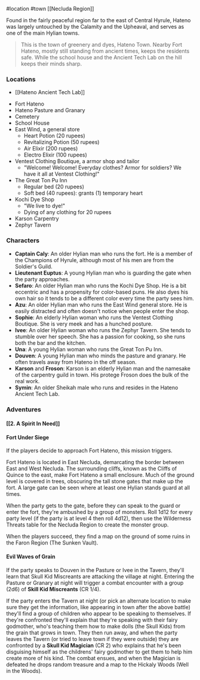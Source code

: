 #location #town [[Necluda Region]]

Found in the fairly peaceful region far to the east of Central Hyrule, Hateno was largely untouched by the Calamity and the Upheaval, and serves as one of the main Hylian towns.

>This is the town of greenery and dyes, Hateno Town. Nearby Fort Hateno, mostly still standing from ancient times, keeps the residents safe. While the school house and the Ancient Tech Lab on the hill keeps their minds sharp.

### Locations

* [[Hateno Ancient Tech Lab]]
- Fort Hateno
- Hateno Pasture and Granary
- Cemetery
- School House
- East Wind, a general store
	- Heart Potion (20 rupees)
	- Revitalizing Potion (50 rupees)
	- Air Elixir (200 rupees)
	- Electro Elixir (100 rupees)
- Ventest Clothing Boutique, a armor shop and tailor
	- "Welcome! Welcome! Everyday clothes? Armor for soldiers? We have it all at Ventest Clothing!"
- The Great Ton Pu Inn
	- Regular bed (20 rupees)
	- Soft bed (40 rupees): grants (1) temporary heart
- Kochi Dye Shop
	- "We live to dye!"
	- Dying of any clothing for 20 rupees
- Karson Carpentry
- Zephyr Tavern

### Characters

- **Captain Caly**: An older Hylian man who runs the fort. He is a member of the Champions of Hyrule, although most of his men are from the Soldier's Guild.
- **Lieutenant Euptus**: A young Hylian man who is guarding the gate when the party approaches.
- **Sefaro**: An older Hylian man who runs the Kochi Dye Shop. He is a bit eccentric and has a propensity for color-based puns. He also dyes his own hair so it tends to be a different color every time the party sees him.
- **Azu**: An older Hylian man who runs the East Wind general store. He is easily distracted and often doesn't notice when people enter the shop.
- **Sophie**: An elderly Hylian woman who runs the Ventest Clothing Boutique. She is very meek and has a hunched posture.
- **Ivee**: An older Hylian woman who runs the Zephyr Tavern. She tends to stumble over her speech. She has a passion for cooking, so she runs both the bar and the kitchen.
- **Una**: A young Hylian woman who runs the Great Ton Pu Inn.
- **Douven**: A young Hylian man who minds the pasture and granary. He often travels away from Hateno in the off season.
- **Karson** and **Froson**: Karson is an elderly Hylian man and the namesake of the carpentry guild in town. His protege Froson does the bulk of the real work.
- **Symin**: An older Sheikah male who runs and resides in the Hateno Ancient Tech Lab.

### Adventures

#### [[2. A Spirit In Need]]

#### Fort Under Siege

If the players decide to approach Fort Hateno, this mission triggers.

<div class='descriptive'>
Fort Hateno is located in East Necluda, demarcating the border between East and West Necluda. The surrounding cliffs, known as the Cliffs of Quince to the east, make Fort Hateno a small enclosure. Much of the ground level is covered in trees, obscuring the tall stone gates that make up the fort. A large gate can be seen where at least one Hylian stands guard at all times.
</div>

When the party gets to the gate, before they can speak to the guard or enter the fort, they're ambushed by a group of monsters. Roll 1d12 for every party level (if the party is at level 4 then roll 4d12), then use the Wilderness Threats table for the Necluda Region to create the monster group.

When the players succeed, they find a map on the ground of some ruins in the Faron Region (The Sunken Vault).

#### Evil Waves of Grain

If the party speaks to Douven in the Pasture or Ivee in the Tavern, they'll learn that Skull Kid Miscreants are attacking the village at night. Entering the Pasture or Granary at night will trigger a combat encounter with a group (2d6) of **Skill Kid Miscreants** (CR 1/4).

If the party enters the Tavern at night (or pick an alternate location to make sure they get the information, like appearing in town after the above battle) they'll find a group of children who appear to be speaking to themselves. If they're confronted they'll explain that they're speaking with their fairy godmother, who's teaching them how to make dolls (the Skull Kids) from the grain that grows in town. They then run away, and when the party leaves the Tavern (or tried to leave town if they were outside) they are confronted by a **Skull Kid Magician** (CR 2) who explains that he's been disguising himself as the childrens' fairy godmother to get them to help him create more of his kind. The combat ensues, and when the Magician is defeated he drops random treasure and a map to the Hickaly Woods (Well in the Woods).

